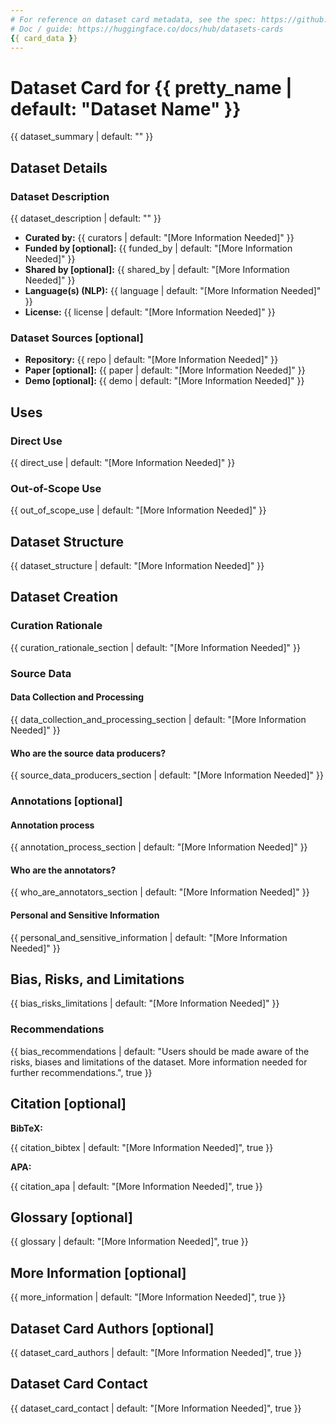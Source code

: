 ```yaml
---
# For reference on dataset card metadata, see the spec: https://github.com/huggingface/hub-docs/blob/main/datasetcard.md?plain=1
# Doc / guide: https://huggingface.co/docs/hub/datasets-cards
{{ card_data }}
---
```


# Dataset Card for {{ pretty_name | default: "Dataset Name" }}

<!-- Provide a quick summary of the dataset. -->

{{ dataset_summary | default: "" }}

## Dataset Details

### Dataset Description

<!-- Provide a longer summary of what this dataset is. -->

{{ dataset_description | default: "" }}

- **Curated by:** {{ curators | default: "[More Information Needed]" }}
- **Funded by [optional]:** {{ funded_by | default: "[More Information Needed]" }}
- **Shared by [optional]:** {{ shared_by | default: "[More Information Needed]" }}
- **Language(s) (NLP):** {{ language | default: "[More Information Needed]" }}
- **License:** {{ license | default: "[More Information Needed]" }}

### Dataset Sources [optional]

<!-- Provide the basic links for the dataset. -->

- **Repository:** {{ repo | default: "[More Information Needed]" }}
- **Paper [optional]:** {{ paper | default: "[More Information Needed]" }}
- **Demo [optional]:** {{ demo | default: "[More Information Needed]" }}

## Uses

<!-- Address questions around how the dataset is intended to be used. -->

### Direct Use

<!-- This section describes suitable use cases for the dataset. -->

{{ direct_use | default: "[More Information Needed]" }}

### Out-of-Scope Use

<!-- This section addresses misuse, malicious use, and uses that the dataset will not work well for. -->

{{ out_of_scope_use | default: "[More Information Needed]" }}

## Dataset Structure

<!-- This section provides a description of the dataset fields, and additional information about the dataset structure such as criteria used to create the splits, relationships between data points, etc. -->

{{ dataset_structure | default: "[More Information Needed]" }}

## Dataset Creation

### Curation Rationale

<!-- Motivation for the creation of this dataset. -->

{{ curation_rationale_section | default: "[More Information Needed]" }}

### Source Data

<!-- This section describes the source data (e.g. news text and headlines, social media posts, translated sentences, ...). -->

#### Data Collection and Processing

<!-- This section describes the data collection and processing process such as data selection criteria, filtering and normalization methods, tools and libraries used, etc. -->

{{ data_collection_and_processing_section | default: "[More Information Needed]" }}

#### Who are the source data producers?

<!-- This section describes the people or systems who originally created the data. It should also include self-reported demographic or identity information for the source data creators if this information is available. -->

{{ source_data_producers_section | default: "[More Information Needed]" }}

### Annotations [optional]

<!-- If the dataset contains annotations which are not part of the initial data collection, use this section to describe them. -->

#### Annotation process

<!-- This section describes the annotation process such as annotation tools used in the process, the amount of data annotated, annotation guidelines provided to the annotators, interannotator statistics, annotation validation, etc. -->

{{ annotation_process_section | default: "[More Information Needed]" }}

#### Who are the annotators?

<!-- This section describes the people or systems who created the annotations. -->

{{ who_are_annotators_section | default: "[More Information Needed]" }}

#### Personal and Sensitive Information

<!-- State whether the dataset contains data that might be considered personal, sensitive, or private (e.g., data that reveals addresses, uniquely identifiable names or aliases, racial or ethnic origins, sexual orientations, religious beliefs, political opinions, financial or health data, etc.). If efforts were made to anonymize the data, describe the anonymization process. -->

{{ personal_and_sensitive_information | default: "[More Information Needed]" }}

## Bias, Risks, and Limitations

<!-- This section is meant to convey both technical and sociotechnical limitations. -->

{{ bias_risks_limitations | default: "[More Information Needed]" }}

### Recommendations

<!-- This section is meant to convey recommendations with respect to the bias, risk, and technical limitations. -->

{{ bias_recommendations | default: "Users should be made aware of the risks, biases and limitations of the dataset. More information needed for further recommendations.", true }}

## Citation [optional]

<!-- If there is a paper or blog post introducing the dataset, the APA and Bibtex information for that should go in this section. -->

**BibTeX:**

{{ citation_bibtex | default: "[More Information Needed]", true }}

**APA:**

{{ citation_apa | default: "[More Information Needed]", true }}

## Glossary [optional]

<!-- If relevant, include terms and calculations in this section that can help readers understand the dataset or dataset card. -->

{{ glossary | default: "[More Information Needed]", true }}

## More Information [optional]

{{ more_information | default: "[More Information Needed]", true }}

## Dataset Card Authors [optional]

{{ dataset_card_authors | default: "[More Information Needed]", true }}

## Dataset Card Contact

{{ dataset_card_contact | default: "[More Information Needed]", true }}
